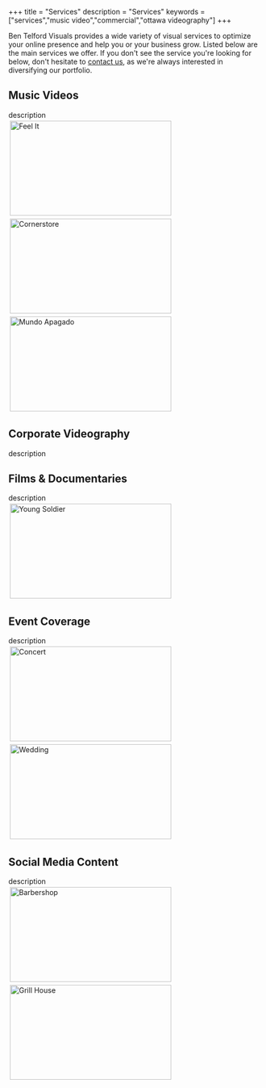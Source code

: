 +++
title = "Services"
description = "Services"
keywords = ["services","music video","commercial","ottawa videography"]
+++

Ben Telford Visuals provides a wide variety of visual services to optimize your online presence and help you or your business grow. Listed below are the main services we offer. If you don't see the service you're looking for below, don't hesitate to <a href="https://prep.benjamintelford.com/contact/">contact us</a>, as we're always interested in diversifying our portfolio.
<br>
## Music Videos
description
<br>
<a href="https://www.youtube.com/watch?v=1kIHh6znHSY"><img src= "https://prep.benjamintelford.com/img/feelit.png" style="width:320px; height:188px; padding:3px"  title="Kidsu - Feel It" alt="Feel It"></a>
<a href="https://www.youtube.com/watch?v=Pwp6mpKAE24"><img src= "https://prep.benjamintelford.com/img/cornerstore.png" style="width:320px; height:188px; padding:3px" 
title="Juic3boy - Cornerstore" alt="Cornerstore"></a>
<a href="https://www.youtube.com/watch?v=Ko7WfV_g4oA"><img src= "https://prep.benjamintelford.com/img/jacob.png" style="width:320px; height:188px; padding:3px"  title="c4bo - Mundo Apagado" alt="Mundo Apagado"></a>
<br>

## Corporate Videography
description
<br>

## Films & Documentaries
description
<br>
<a href="https://www.youtube.com/watch?v=4oW4tG7dreU"><img src= "https://prep.benjamintelford.com/img/youngsoldier.png" style="width:320px; height:188px; padding:3px"  title="Young Soldier" alt="Young Soldier"></a>

## Event Coverage
description
<br>
<a href="https://www.youtube.com/watch?v=DPLI5w6BzUc&feature=youtu.be"><img src= "https://prep.benjamintelford.com/img/runawayshow.png" style="width:320px; height:188px; padding:3px"  title="Concert" alt="Concert"></a>
<a href="insert video url here"><img src= "https://prep.benjamintelford.com/img/wedding.png" style="width:320px; height:188px; padding:3px"  title="Wedding" alt="Wedding"></a>

## Social Media Content
description
<br>
<a href="https://www.youtube.com/watch?v=-PWDvgGhxos&feature=youtu.be"><img src= "https://prep.benjamintelford.com/img/barber.png" style="width:320px; height:188px; padding:3px"  title="Barbershop" alt="Barbershop"></a>
<a href="https://youtu.be/PzsIzx9wIjc"><img src= "https://prep.benjamintelford.com/img/babylon.png" style="width:320px; height:188px; padding:3px"  title="Grill House" alt="Grill House"></a>


<br>
<br>
